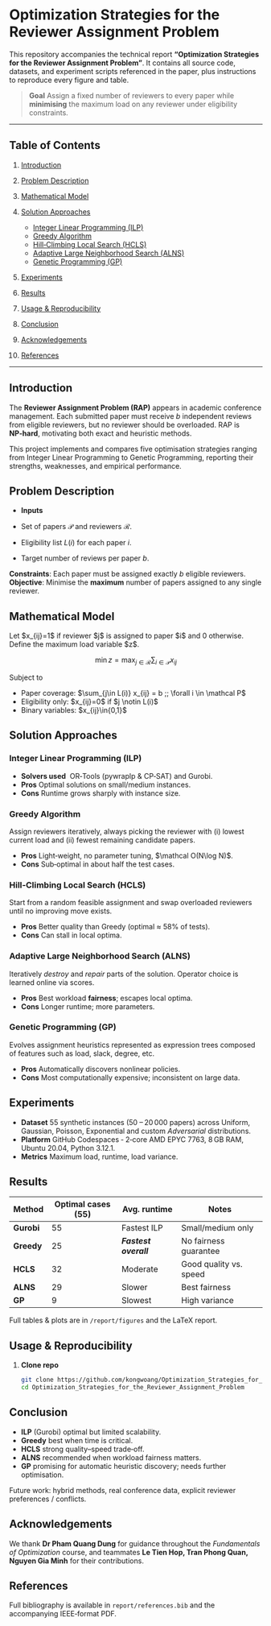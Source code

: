 # Optimization Strategies for the Reviewer Assignment Problem

This repository accompanies the technical report **“Optimization Strategies for the Reviewer Assignment Problem”**. It contains all source code, datasets, and experiment scripts referenced in the paper, plus instructions to reproduce every figure and table.

> **Goal**
> Assign a fixed number of reviewers to every paper while **minimising** the maximum load on any reviewer under eligibility constraints.

---

## Table of Contents

1. [Introduction](#introduction)
2. [Problem Description](#problem-description)
3. [Mathematical Model](#mathematical-model)
4. [Solution Approaches](#solution-approaches)

   * [Integer Linear Programming (ILP)](#integer-linear-programming-ilp)
   * [Greedy Algorithm](#greedy-algorithm)
   * [Hill‑Climbing Local Search (HCLS)](#hill-climbing-local-search-hcls)
   * [Adaptive Large Neighborhood Search (ALNS)](#adaptive-large-neighborhood-search-alns)
   * [Genetic Programming (GP)](#genetic-programming-gp)
5. [Experiments](#experiments)
6. [Results](#results)
7. [Usage & Reproducibility](#usage--reproducibility)
8. [Conclusion](#conclusion)
9. [Acknowledgements](#acknowledgements)
10. [References](#references)

---

## Introduction

The **Reviewer Assignment Problem (RAP)** appears in academic conference management. Each submitted paper must receive *b* independent reviews from eligible reviewers, but no reviewer should be overloaded. RAP is **NP‑hard**, motivating both exact and heuristic methods.

This project implements and compares five optimisation strategies ranging from Integer Linear Programming to Genetic Programming, reporting their strengths, weaknesses, and empirical performance.

## Problem Description

* **Inputs**

* Set of papers $\mathcal{P}$ and reviewers $\mathcal{R}$.
* Eligibility list $L(i)$ for each paper $i$.
* Target number of reviews per paper $b$.

**Constraints**: Each paper must be assigned exactly $b$ eligible reviewers.  
**Objective**: Minimise the **maximum** number of papers assigned to any single reviewer.


## Mathematical Model

Let \$x\_{ij}=1\$ if reviewer \$j\$ is assigned to paper \$i\$ and 0 otherwise. Define the maximum load variable \$z\$.

```math
\min z = \max_{j \in \mathcal R} \sum_{i \in \mathcal P} x_{ij}
```

Subject to

* Paper coverage: \$\sum\_{j\in L(i)} x\_{ij} = b ;; \forall i \in \mathcal P\$
* Eligibility only: \$x\_{ij}=0\$ if \$j \notin L(i)\$
* Binary variables: \$x\_{ij}\in{0,1}\$

## Solution Approaches

### Integer Linear Programming (ILP)

* **Solvers used**  OR‑Tools (pywraplp & CP‑SAT) and Gurobi.
* **Pros** Optimal solutions on small/medium instances.
* **Cons** Runtime grows sharply with instance size.

### Greedy Algorithm

Assign reviewers iteratively, always picking the reviewer with (i) lowest current load and (ii) fewest remaining candidate papers.

* **Pros** Light‑weight, no parameter tuning, \$\mathcal O(N\log N)\$.
* **Cons** Sub‑optimal in about half the test cases.

### Hill‑Climbing Local Search (HCLS)

Start from a random feasible assignment and swap overloaded reviewers until no improving move exists.

* **Pros** Better quality than Greedy (optimal ≈ 58% of tests).
* **Cons** Can stall in local optima.

### Adaptive Large Neighborhood Search (ALNS)

Iteratively *destroy* and *repair* parts of the solution. Operator choice is learned online via scores.

* **Pros** Best workload **fairness**; escapes local optima.
* **Cons** Longer runtime; more parameters.

### Genetic Programming (GP)

Evolves assignment heuristics represented as expression trees composed of features such as load, slack, degree, etc.

* **Pros** Automatically discovers nonlinear policies.
* **Cons** Most computationally expensive; inconsistent on large data.

## Experiments

* **Dataset** 55 synthetic instances (50 – 20 000 papers) across Uniform, Gaussian, Poisson, Exponential and custom *Adversarial* distributions.
* **Platform** GitHub Codespaces ‑ 2‑core AMD EPYC 7763, 8 GB RAM, Ubuntu 20.04, Python 3.12.1.
* **Metrics** Maximum load, runtime, load variance.

## Results

| Method     | Optimal cases (55) | Avg. runtime          | Notes                  |
| ---------- | ------------------ | --------------------- | ---------------------- |
| **Gurobi** | 55                 | Fastest ILP           | Small/medium only      |
| **Greedy** | 25                 | ***Fastest overall*** | No fairness guarantee  |
| **HCLS**   | 32                 | Moderate              | Good quality vs. speed |
| **ALNS**   | 29                 | Slower                | Best fairness          |
| **GP**     | 9                  | Slowest               | High variance          |

Full tables & plots are in `/report/figures` and the LaTeX report.

## Usage & Reproducibility

1. **Clone repo**

   ```bash
   git clone https://github.com/kongwoang/Optimization_Strategies_for_the_Reviewer_Assignment_Problem.git
   cd Optimization_Strategies_for_the_Reviewer_Assignment_Problem
   ```


## Conclusion

* **ILP** (Gurobi) optimal but limited scalability.
* **Greedy** best when time is critical.
* **HCLS** strong quality–speed trade‑off.
* **ALNS** recommended when workload fairness matters.
* **GP** promising for automatic heuristic discovery; needs further optimisation.

Future work: hybrid methods, real conference data, explicit reviewer preferences / conflicts.

## Acknowledgements

We thank **Dr Pham Quang Dung** for guidance throughout the *Fundamentals of Optimization* course, and teammates **Le Tien Hop, Tran Phong Quan, Nguyen Gia Minh** for their contributions.

## References

Full bibliography is available in `report/references.bib` and the accompanying IEEE‑format PDF.
